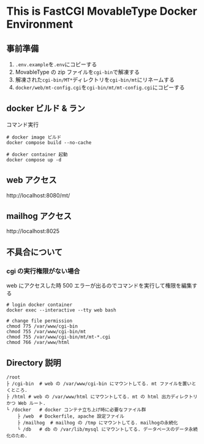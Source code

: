 # This is FastCGI MovableType Docker Environment

## 事前準備

1. `.env.example`を`.env`にコピーする
1. MovableType の zip ファイルを`cgi-bin`で解凍する
1. 解凍された`cgi-bin/MT*`ディレクトリを`cgi-bin/mt`にリネームする
1. `docker/web/mt-config.cgi`を`cgi-bin/mt/mt-config.cgi`にコピーする

## docker ビルド & ラン

コマンド実行

```
# docker image ビルド
docker compose build --no-cache

# docker container 起動
docker compose up -d
```

## web アクセス

http://localhost:8080/mt/

## mailhog アクセス

http://localhost:8025

## 不具合について

### cgi の実行権限がない場合

web にアクセスした時 500 エラーが出るのでコマンドを実行して権限を編集する

```
# login docker container
docker exec --interactive --tty web bash

# change file permission
chmod 775 /var/www/cgi-bin
chmod 755 /var/www/cgi-bin/mt
chmod 755 /var/www/cgi-bin/mt/mt-*.cgi
chmod 766 /var/www/html
```

## Directory 説明

```
/root
├ /cgi-bin	# web の /var/www/cgi-bin にマウントしてる. mt ファイルを置いとくところ.
├ /html	# web の /var/www/html にマウントしてる. mt の html 出力ディレクトリかつ Web ルート.
└ /docker	# docker コンテナ立ち上げ時に必要なファイル群
	├ /web	# Dockerfile, apache 設定ファイル
	├ /mailhog	# mailhog の /tmp にマウントしてる. mailhogの永続化
	└ /db	# db の /var/lib/mysql にマウントしてる. データベースのデータ永続化のため.
```
